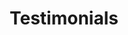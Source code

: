 ---
title: Testimonials
id: testimonials
description: Testimonials Component in T&P Website
sidebar_label: Testimonials
---